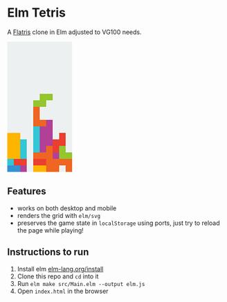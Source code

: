 # Elm Tetris
A [Flatris](https://github.com/skidding/flatris) clone in Elm adjusted to VG100 needs.

![Screenshot](elm-tetris.png)

## Features

* works on both desktop and mobile
* renders the grid with `elm/svg`
* preserves the game state in `localStorage` using ports, just try to reload the page while playing!

## Instructions to run

1. Install elm [elm-lang.org/install](http://elm-lang.org/install)
2. Clone this repo and `cd` into it
3. Run `elm make src/Main.elm --output elm.js`
4. Open `index.html` in the browser
